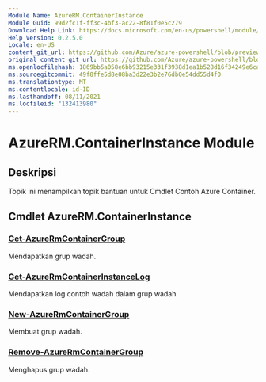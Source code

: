 ```yaml
---
Module Name: AzureRM.ContainerInstance
Module Guid: 99d2fc1f-ff3c-4bf3-ac22-8f81f0e5c279
Download Help Link: https://docs.microsoft.com/en-us/powershell/module/azurerm.containerinstance
Help Version: 0.2.5.0
Locale: en-US
content_git_url: https://github.com/Azure/azure-powershell/blob/preview/src/ResourceManager/ContainerInstance/Commands.ContainerInstance/help/AzureRM.ContainerInstance.md
original_content_git_url: https://github.com/Azure/azure-powershell/blob/preview/src/ResourceManager/ContainerInstance/Commands.ContainerInstance/help/AzureRM.ContainerInstance.md
ms.openlocfilehash: 1869bb5a058e6bb93215e331f3938d1ea1b528d16f34249e6ca2efbe835e84e6
ms.sourcegitcommit: 49f8ffe5d8e08ba3d22e3b2e76db0e54dd55d4f0
ms.translationtype: MT
ms.contentlocale: id-ID
ms.lasthandoff: 08/11/2021
ms.locfileid: "132413980"
---
```

# AzureRM.ContainerInstance Module
## Deskripsi
Topik ini menampilkan topik bantuan untuk Cmdlet Contoh Azure Container.

## Cmdlet AzureRM.ContainerInstance
### [Get-AzureRmContainerGroup](Get-AzureRmContainerGroup.md)
Mendapatkan grup wadah.

### [Get-AzureRmContainerInstanceLog](Get-AzureRmContainerInstanceLog.md)
Mendapatkan log contoh wadah dalam grup wadah.

### [New-AzureRmContainerGroup](New-AzureRmContainerGroup.md)
Membuat grup wadah.

### [Remove-AzureRmContainerGroup](Remove-AzureRmContainerGroup.md)
Menghapus grup wadah.

